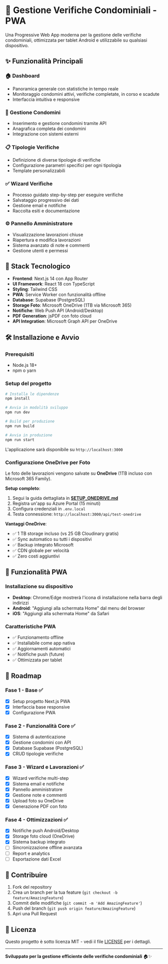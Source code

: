 # 🏢 Gestione Verifiche Condominiali - PWA

Una Progressive Web App moderna per la gestione delle verifiche condominiali, ottimizzata per tablet Android e utilizzabile su qualsiasi dispositivo.

## ✨ Funzionalità Principali

### 🏠 **Dashboard**
- Panoramica generale con statistiche in tempo reale
- Monitoraggio condomini attivi, verifiche completate, in corso e scadute
- Interfaccia intuitiva e responsive

### 🏢 **Gestione Condomini**
- Inserimento e gestione condomini tramite API
- Anagrafica completa dei condomini
- Integrazione con sistemi esterni

### 📋 **Tipologie Verifiche**
- Definizione di diverse tipologie di verifiche
- Configurazione parametri specifici per ogni tipologia
- Template personalizzabili

### ✅ **Wizard Verifiche**
- Processo guidato step-by-step per eseguire verifiche
- Salvataggio progressivo dei dati
- Gestione email e notifiche
- Raccolta esiti e documentazione

### ⚙️ **Pannello Amministratore**
- Visualizzazione lavorazioni chiuse
- Riapertura e modifica lavorazioni
- Sistema avanzato di note e commenti
- Gestione utenti e permessi

## 🚀 Stack Tecnologico

- **Frontend**: Next.js 14 con App Router
- **UI Framework**: React 18 con TypeScript
- **Styling**: Tailwind CSS
- **PWA**: Service Worker con funzionalità offline
- **Database**: Supabase (PostgreSQL)
- **Storage Foto**: Microsoft OneDrive (1TB via Microsoft 365)
- **Notifiche**: Web Push API (Android/Desktop)
- **PDF Generation**: jsPDF con foto cloud
- **API Integration**: Microsoft Graph API per OneDrive

## 🛠️ Installazione e Avvio

### Prerequisiti
- Node.js 18+ 
- npm o yarn

### Setup del progetto

```bash
# Installa le dipendenze
npm install

# Avvia in modalità sviluppo
npm run dev

# Build per produzione
npm run build

# Avvia in produzione
npm run start
```

L'applicazione sarà disponibile su `http://localhost:3000`

### Configurazione OneDrive per Foto

Le foto delle lavorazioni vengono salvate su **OneDrive** (1TB incluso con Microsoft 365 Family).

**Setup completo**:
1. Segui la guida dettagliata in **[SETUP_ONEDRIVE.md](./SETUP_ONEDRIVE.md)**
2. Registra un'app su Azure Portal (15 minuti)
3. Configura credenziali in `.env.local`
4. Testa connessione: `http://localhost:3000/api/test-onedrive`

**Vantaggi OneDrive**:
- ✅ 1 TB storage incluso (vs 25 GB Cloudinary gratis)
- ✅ Sync automatico su tutti i dispositivi
- ✅ Backup integrato Microsoft
- ✅ CDN globale per velocità
- ✅ Zero costi aggiuntivi

## 📱 Funzionalità PWA

### Installazione su dispositivo
- **Desktop**: Chrome/Edge mostrerà l'icona di installazione nella barra degli indirizzi
- **Android**: "Aggiungi alla schermata Home" dal menu del browser
- **iOS**: "Aggiungi alla schermata Home" da Safari

### Caratteristiche PWA
- ✅ Funzionamento offline
- ✅ Installabile come app nativa
- ✅ Aggiornamenti automatici
- ✅ Notifiche push (future)
- ✅ Ottimizzata per tablet

## 🎯 Roadmap

### Fase 1 - Base ✅
- [x] Setup progetto Next.js PWA
- [x] Interfaccia base responsive
- [x] Configurazione PWA

### Fase 2 - Funzionalità Core ✅
- [x] Sistema di autenticazione
- [x] Gestione condomini con API
- [x] Database Supabase (PostgreSQL)
- [x] CRUD tipologie verifiche

### Fase 3 - Wizard e Lavorazioni ✅
- [x] Wizard verifiche multi-step
- [x] Sistema email e notifiche
- [x] Pannello amministratore
- [x] Gestione note e commenti
- [x] Upload foto su OneDrive
- [x] Generazione PDF con foto

### Fase 4 - Ottimizzazioni ✅
- [x] Notifiche push Android/Desktop
- [x] Storage foto cloud (OneDrive)
- [x] Sistema backup integrato
- [ ] Sincronizzazione offline avanzata
- [ ] Report e analytics
- [ ] Esportazione dati Excel

## 🤝 Contribuire

1. Fork del repository
2. Crea un branch per la tua feature (`git checkout -b feature/AmazingFeature`)
3. Commit delle modifiche (`git commit -m 'Add AmazingFeature'`)
4. Push del branch (`git push origin feature/AmazingFeature`)
5. Apri una Pull Request

## 📄 Licenza

Questo progetto è sotto licenza MIT - vedi il file [LICENSE](LICENSE) per i dettagli.

---

**Sviluppato per la gestione efficiente delle verifiche condominiali** 🏠✨